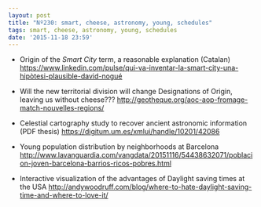```yaml
---
layout: post
title: "Nº230: smart, cheese, astronomy, young, schedules"
tags: smart, cheese, astronomy, young, schedules
date: '2015-11-18 23:59'
---
```


* Origin of the _Smart City_ term, a reasonable explanation (Catalan)
  https://www.linkedin.com/pulse/qui-va-inventar-la-smart-city-una-hipòtesi-plausible-david-nogué

* Will the new territorial division will change Designations of Origin, leaving us without cheese???
  http://geotheque.org/aoc-aop-fromage-match-nouvelles-regions/

* Celestial cartography study to recover ancient astronomic information (PDF thesis)
  https://digitum.um.es/xmlui/handle/10201/42086

* Young population distribution by neighborhoods at Barcelona
  http://www.lavanguardia.com/vangdata/20151116/54438632071/poblacion-joven-barcelona-barrios-ricos-pobres.html

* Interactive visualization of the advantages of Daylight saving times at the USA
  http://andywoodruff.com/blog/where-to-hate-daylight-saving-time-and-where-to-love-it/
